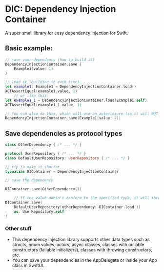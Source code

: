 # DIC: Dependency Injection Container

A super small library for easy dependency injection for Swift.

## Basic example:
```swift
// save your dependency (how to build it)
DependencyInjectionContainer.save {
    Example1(value: 1)
}

// load it (building it each time)
let example1: Example1 = DependencyInjectionContainer.load()
XCTAssertEqual(example1.value, 1)
    // or like this:
let example1_1 = DependencyInjectionContainer.load(Example1.self)
XCTAssertEqual(example1_1.value, 1)
```

```swift
// You can also do this, which will use an autoclosure (so it will NOT create an object right now)
DependencyInjectionContainer.save(Example1(value: 2))
```

## Save dependencies as protocol types

```swift
class OtherDependency { /* ... */ }

protocol UserRepository { /* ... */ }
class DefaultUserRepository: UserRepository { /* ... */ }

// tip to make it shorter
typealias DIContainer = DependencyInjectionContainer

// save the dependency

DIContainer.save(OtherDependency())

    // if the value doesn't conform to the specified type, it will throw a COMPILATION error
DIContainer.save(
    DefaultUserRepository(otherDependency: DIContainer.load())
    as: UserRepository.self
)
```

### Other stuff
- This dependency injection library supports other data types such as structs, enum values, actors, async classes, classes with nullable constructors (failable initializers), classes with throwing constructors, etc.
- You can save your dependencies in the AppDelegate or inside your App class in SwiftUI.

